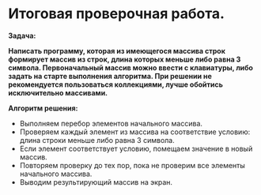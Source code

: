 ﻿# Итоговая проверочная работа.

**Задача:**

**Написать программу, которая из имеющегося массива строк формирует массив из строк, длина которых меньше либо равна 3 символа. Первоначальный массив можно ввести с клавиатуры, либо задать на старте выполнения алгоритма. При решении не рекомендуется пользоваться коллекциями, лучше обойтись исключительно массивами.**

**Алгоритм решения:**

- Выполняем перебор элементов начального массива.
- Проверяем каждый элемент из массива на соответствие условию: длина строки меньше либо равна 3 символа.
- Если элемент соответствует условию, помещаем значение в новый массив.
- Повторяем проверку до тех пор, пока не проверим все элементы начального массива.
- Выводим результирующий массив на экран.
